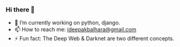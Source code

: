 ### Hi there 👋

- 🔭 I’m currently working on python, django. 
- 📫 How to reach me: ideepakbalhara@gmail.com
- ⚡ Fun fact: The Deep Web & Darknet are two different concepts.
